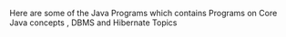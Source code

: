 Here are some of the Java Programs which contains Programs on Core Java concepts , DBMS and Hibernate Topics
